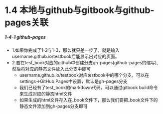 # 1.4 本地与github与gitbook与github-pages关联

##### 1-4-1 github-pages
- 1.如果你完成了1-2与1-3，那么就只差一步了，就是输入username.github.io/testbook后能显示出对应的页面。
- 2.要在test_book对应的github中创建分支gh-pages(github-pages的缩写),然后将对应的静态文件放入此分支中即可
	- username.github.io/testbook对应testbook中的哪个分支，可以在settings->GitHub Pages中设置，默认是gh-pages分支
	- 我们已经有了test_book的markdown代码，可以通过gitbook build命令来生成对应的静态html文件
	- 如果生成的html文件存入在_book文件下，那么我们要把_book文件下的静态文件添加到gh-pages分支即可

	
